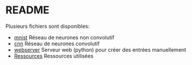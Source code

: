# README

Plusieurs fichiers sont disponibles:
- [mnist](/doc/mnist/README.md) Réseau de neurones non convolutif
- [cnn](/doc/cnn/README.md) Réseau de neurones convolutif
- [webserver](/doc/webserver/README.md) Serveur web (python) pour créer des entrées manuellement
- [Ressources](/doc/resources.md) Ressources utilisées